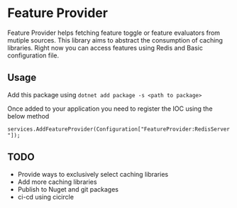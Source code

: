 # Feature Provider

Feature Provider helps fetching feature toggle or feature evaluators from mutiple sources.
This library aims to abstract the consumption of caching libraries. Right now you can access features using Redis and Basic configuration file.

## Usage

Add this package using `dotnet add package -s <path to package>` 

Once added to your application you need to register the IOC using the below method

`services.AddFeatureProvider(Configuration["FeatureProvider:RedisServer"]);`

## TODO

- Provide ways to exclusively select caching libraries
- Add more caching libraries
- Publish to Nuget and git packages
- ci-cd using cicircle